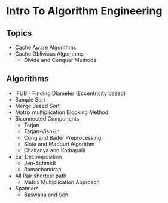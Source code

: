 # Intro To Algorithm Engineering

## Topics

- Cache Aware Algorithms
- Cache Oblivious Algorithms
  - Divide and Conquer Methods

## Algorithms

- IFUB - Finding Diameter (Eccentricity based)
- Sample Sort
- Merge Based Sort
- Matrix multiplication Blocking Method
- Biconnected Components
  - Tarjan
  - Tarjan-Vishkin
  - Cong and Bader Preprocessing
  - Slota and Madduri Algorithm
  - Chaitanya and Kothapalli
- Ear Decomposition
  - Jen-Schmidt
  - Ramachandran
- All Pair shortest path
  - Matrix Multiplication Approach
- Spanners
  - Baswana and Sen
  